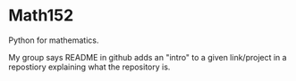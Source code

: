 # Math152
Python for mathematics.

My group says README in github adds an "intro" to a given link/project in a repostiory explaining what the repository is.
